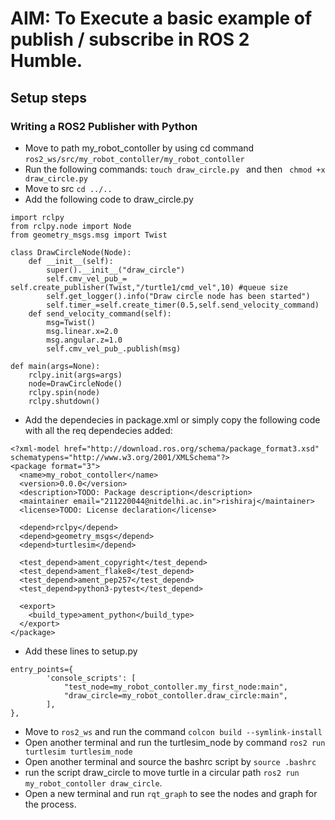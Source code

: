 # AIM: To Execute a basic example of publish / subscribe in ROS 2 Humble.

## Setup steps
### Writing a ROS2 Publisher with Python
- Move to path my_robot_contoller by using cd command
`ros2_ws/src/my_robot_contoller/my_robot_contoller`
- Run the following commands:
``` touch draw_circle.py  ``` and  then
``` chmod +x draw_circle.py```
- Move to src 
``` cd ../.. ```
- Add the following code to draw_circle.py
```#! /usr/bin/env python3
import rclpy 
from rclpy.node import Node
from geometry_msgs.msg import Twist

class DrawCircleNode(Node):
    def __init__(self):
        super().__init__("draw_circle")
        self.cmv_vel_pub_= self.create_publisher(Twist,"/turtle1/cmd_vel",10) #queue size
        self.get_logger().info("Draw circle node has been started")
        self.timer_=self.create_timer(0.5,self.send_velocity_command)
    def send_velocity_command(self):
        msg=Twist()
        msg.linear.x=2.0
        msg.angular.z=1.0
        self.cmv_vel_pub_.publish(msg)

def main(args=None):
    rclpy.init(args=args)
    node=DrawCircleNode()
    rclpy.spin(node)
    rclpy.shutdown()
 ```
- Add the dependecies in package.xml or simply copy the following code with all the req dependecies added:
``` <?xml version="1.0"?>
<?xml-model href="http://download.ros.org/schema/package_format3.xsd" schematypens="http://www.w3.org/2001/XMLSchema"?>
<package format="3">
  <name>my_robot_contoller</name>
  <version>0.0.0</version>
  <description>TODO: Package description</description>
  <maintainer email="211220044@nitdelhi.ac.in">rishiraj</maintainer>
  <license>TODO: License declaration</license>

  <depend>rclpy</depend>
  <depend>geometry_msgs</depend>
  <depend>turtlesim</depend>

  <test_depend>ament_copyright</test_depend>
  <test_depend>ament_flake8</test_depend>
  <test_depend>ament_pep257</test_depend>
  <test_depend>python3-pytest</test_depend>

  <export>
    <build_type>ament_python</build_type>
  </export>
</package>
```

- Add these lines to setup.py 
``` 
entry_points={
        'console_scripts': [
            "test_node=my_robot_contoller.my_first_node:main",
            "draw_circle=my_robot_contoller.draw_circle:main",
        ],
}, 
```
- Move to `ros2_ws` and run the command `colcon build --symlink-install`
- Open another terminal and run the turtlesim_node by command `ros2 run turtlesim turtlesim_node`
- Open another terminal and source the bashrc script by `source .bashrc`
- run the script draw_circle to move turtle in a circular path `ros2 run my_robot_contoller draw_circle`.
- Open a new terminal and run  `rqt_graph` to see the nodes and graph for the process.